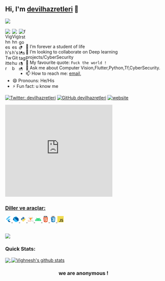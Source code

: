 ## Hi, I'm [devilhazretleri](https://justhacked.tech) 👋

![](https://komarev.com/ghpvc/?username=just-hacked)

<a href="https://twitter.com/devilhazretleri">
  <img align="left" alt="Vighnesh's Twitter" width="22px" src="https://cdn.jsdelivr.net/npm/simple-icons@v3/icons/twitter.svg" />
</a>
<a href="https://github.com/devilhazretleri">
  <img align="left" alt="Vighnesh's Github" width="22px" src="https://cdn.jsdelivr.net/npm/simple-icons@v3/icons/github.svg" />
</a>
<a href="https://www.instagram.com/flrsrgod">
  <img align="left" alt="flrstgod Instagram" width="22px" src="https://cdn.jsdelivr.net/npm/simple-icons@v3/icons/instagram.svg" />
</a>


<br/>
<br/>


- 🌱 I’m forever a student of life
- 👯 I’m looking to collaborate on Deep learning projects/CyberSecurity
- 🤔 My favourite quote: `Fuck the world !`
- 💬 Ask me about Computer Vision,Flutter,Python,Tf,CyberSecurity.
- 📫 How to reach me: [email](mailto:devilhazretleri@gmail.com),
- 😄 Pronouns: He/His
- ⚡ Fun fact: u know me

[![Twitter: devilhazretleri](https://img.shields.io/twitter/follow/devilhazretleri?style=social)](https://twitter.com/devilhazretleri)
[![GitHub devilhazretleri](https://img.shields.io/github/followers/vighneshdeepweb?label=follow&style=social)](https://github.com/devilhazretleri)
[![website](https://img.shields.io/badge/PortfolioWebsite-website-2648ff?style=flat-square&logo=google-chrome)](https://devilhazretleri.github.io)

<a href="https://github.com/devilhazretleri">
<iframe src="https://assets.pinterest.com/ext/embed.html?id=21462535717695506" height="295" width="345" frameborder="0" scrolling="no" ></iframe>

### Diller ve araçlar:  

<code><img height="20" src="https://raw.githubusercontent.com/github/explore/80688e429a7d4ef2fca1e82350fe8e3517d3494d/topics/flutter/flutter.png"></code>
<code><img height="20" src="https://raw.githubusercontent.com/github/explore/80688e429a7d4ef2fca1e82350fe8e3517d3494d/topics/dart/dart.png"></code>
<code><img height="20" src="https://raw.githubusercontent.com/github/explore/80688e429a7d4ef2fca1e82350fe8e3517d3494d/topics/python/python.png"></code>
<code><img height="20" src="https://raw.githubusercontent.com/github/explore/80688e429a7d4ef2fca1e82350fe8e3517d3494d/topics/tensorflow/tensorflow.png"></code>
<code><img height="20" src="https://raw.githubusercontent.com/github/explore/80688e429a7d4ef2fca1e82350fe8e3517d3494d/topics/android/android.png"></code>
<code><img height="20" src="https://raw.githubusercontent.com/github/explore/80688e429a7d4ef2fca1e82350fe8e3517d3494d/topics/html/html.png"></code>
<code><img height="20" src="https://raw.githubusercontent.com/github/explore/80688e429a7d4ef2fca1e82350fe8e3517d3494d/topics/css/css.png"></code>
<code><img height="20" src="https://raw.githubusercontent.com/github/explore/80688e429a7d4ef2fca1e82350fe8e3517d3494d/topics/javascript/javascript.png"></code>


<br/>

<a href="https://github.com/just-hacked">
<img align="center" src="https://1.bp.blogspot.com/-TjQ2ri9ctfE/YB4Ht6XavxI/AAAAAAAAFf0/OP0YxEMKfhsLGk9tY1qeRywVDOUSlO3HwCLcBGAsYHQ/w600/standard%2B%25281%2529.gif" />
</a>

### Quick Stats:

<a href="https://github.com/devilhazretleri">
  <img align="center" src="https://github-readme-stats.vercel.app/api/top-langs/?username=just-hacked&theme=dark&hide=TCL" />
</a>

<a href="https://github.com/devilhazretleri">
  <img align="center" src="https://github-readme-stats.vercel.app/api?username=just-hacked&show_icons=true&theme=tokyonight&count_private=true&line_height=33" alt="Vighnesh's github stats"/>
</a>

<div align="center">

### we are anonymous !

</div>
















